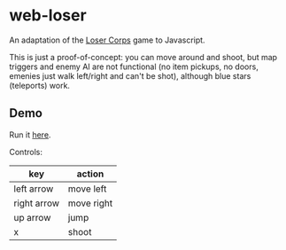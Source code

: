 # web-loser

An adaptation of the [Loser Corps](http://loser.sourceforge.net/) game to Javascript.

This is just a proof-of-concept: you can move around and shoot, but map triggers and enemy AI
are not functional (no item pickups, no doors, emenies just walk left/right and can't be shot),
although blue stars (teleports) work.

## Demo

Run it [here](https://moefh.github.io/web-loser/).

Controls:

key           | action
--------------|-----------------------------------
left arrow    | move left
right arrow   | move right
up arrow      | jump
x             | shoot
